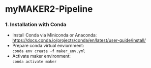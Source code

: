 # myMAKER2-Pipeline
### 1. Installation with Conda
* Install Conda via Miniconda or Anaconda: \
https://docs.conda.io/projects/conda/en/latest/user-guide/install/
* Prepare conda virtual enviornment: \
`conda env create -f maker_env.yml`
* Activate maker environment: \
`conda activate maker`